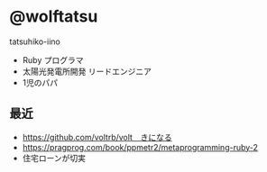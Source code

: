 # @wolftatsu

tatsuhiko-iino

- Ruby プログラマ
- 太陽光発電所開発 リードエンジニア
- 1児のパパ

## 最近

- https://github.com/voltrb/volt　きになる
- https://pragprog.com/book/ppmetr2/metaprogramming-ruby-2
- 住宅ローンが切実
